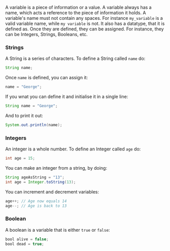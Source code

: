 A variable is a piece of information or a value. A variable always has a name, which acts a reference to the piece of information it holds. A variable's name must not contain any spaces. For instance `my_variable` is a valid variable name, while `my variable` is not. It also has a datatype, that it is defined as. Once they are defined, they can be assigned. For instance, they can be Integers, Strings, Booleans, etc. 

### Strings
A String is a series of characters. To define a String called `name` do:
```java
String name;
```
Once `name` is defined, you can assign it:
```java
name = "George";
```
If you wnat you can define it and initialise it in a single line:
```java
String name = "George";
```
And to print it out:
```java
System.out.println(name);
```

### Integers
An integer is a whole number. To define an Integer called `age` do:
```java
int age = 15;
```

You can make an integer from a string, by doing:
```java
String ageAsString = "13";
int age = Integer.toString(13);
```

You can increment and decrement variables:
```java
age++; // Age now equals 14
age--; // Age is back to 13
```

### Boolean
A boolean is a variable that is either `true` or `false`:
```java
bool alive = false;
bool dead = true;
```
